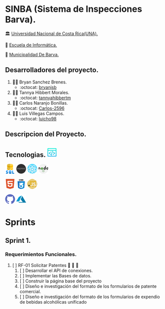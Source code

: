 # SINBA (Sistema de Inspecciones Barva).

:classical_building: [Universidad Nacional de Costa Rica(UNA).](https://www.una.ac.cr/ "Pagina Principal de la Universidad Nacional")

:school: [Escuela de Informática.](https://www.escinf.una.ac.cr/ "Pagina Principal de la Escuela de Informática UNA")

:office: [ Municipalidad De Barva.](https://munibarva.go.cr/ "Pagina Principal de la Municipalidad De Barva")

## Desarrolladores del proyecto.

1. :man_technologist: Bryan Sanchez Brenes.
   - :octocat: [bryanjsb](https://github.com/bryanjsb "Pagina Principal GitHub")
2. :woman_technologist: Tannya Hibbert Morales.
   - :octocat: [tannyahibbertm](https://github.com/tannyahibbertm "Pagina Principal GitHub")
3. :man_technologist: Carlos Naranjo Bonillas.
   - :octocat: [Carlos-2596](https://github.com/Carlos-2596 "Pagina Principal GitHub")
4. :man_technologist: Luis Villegas Campos.
   - :octocat: [luicho98](https://github.com/luicho98 "Pagina Principal GitHub")

## Descripcion del Proyecto.

## Tecnologias. ![Code](tools-images/code.png "Code logo")

![SQL](tools-images/sql.png "SQL logo")
![Expressjs](tools-images/express.png "Express.js logo")
![Reactjs](tools-images/react.png "React.js logo")
![Nodejs](tools-images/nodejs.png "Node.js logo")

![Html5](tools-images/html5.png "Html5 logo")
![Css](tools-images/css.png "Css logo")
![JavaScript](tools-images/javascript.png "JavaScript logo")

![GitHub](tools-images/github.png "GitHub logo")
![Azure](tools-images/azure.png "Azure logo")

# Sprints

## Sprint 1.

### Requerimientos Funcionales.

1. [ ] RF-01 Solicitar Patentes :bookmark_tabs: :memo: :hammer:
   1. [ ] Desarrollar el API de conexiones.
   2. [ ] Implementar las Bases de datos.
   3. [ ] Construir la página base del proyecto
   4. [ ] Diseño e investigación del formato de los formularios de patente comercial.
   5. [ ] Diseño e investigación del formato de los formularios de expendio de bebidas alcohólicas unificado
